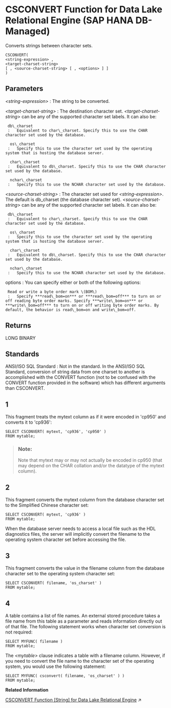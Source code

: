 <!-- loio418e39de3c0f4540aef5839871b4d08c -->

# CSCONVERT Function for Data Lake Relational Engine \(SAP HANA DB-Managed\)

Converts strings between character sets.



```
CSCONVERT( 
<string-expression> ,
<target-charset-string> 
[ , <source-charset-string> [ , <options> ] ] 
)
```



## Parameters

 *<string-expression\>*
 :   The string to be converted.

  *<target-charset-string\>*
 :   The destination character set. *<target-charset-string\>* can be any of the supported character set labels. It can also be:

     db\_charset
     :   Equivalent to char\_charset. Specify this to use the CHAR character set used by the database.

      os\_charset
     :   Specify this to use the character set used by the operating system that is hosting the database server.

      char\_charset
     :   Equivalent to db\_charset. Specify this to use the CHAR character set used by the database.

      nchar\_charset
     :   Specify this to use the NCHAR character set used by the database.

   *<source-charset-string\>*
 :   The character set used for *<string-expression\>*. The default is db\_charset \(the database character set\). *<source-charset-string\>* can be any of the supported character set labels. It can also be:

     db\_charset
     :   Equivalent to char\_charset. Specify this to use the CHAR character set used by the database.

      os\_charset
     :   Specify this to use the character set used by the operating system that is hosting the database server.

      char\_charset
     :   Equivalent to db\_charset. Specify this to use the CHAR character set used by the database.

      nchar\_charset
     :   Specify this to use the NCHAR character set used by the database.

   options
 :   You can specify either or both of the following options:

     Read or write a byte order mark \(BOM\)
     :   Specify ***read\_bom=on*** or ***read\_bom=off*** to turn on or off reading byte order marks. Specify ***write\_bom=on*** or ***write\_bom=off*** to turn on or off writing byte order marks. By default, the behavior is read\_bom=on and write\_bom=off.

  

## Returns

LONG BINARY



## Standards

 ANSI/ISO SQL Standard
 :   Not in the standard. In the ANSI/ISO SQL Standard, conversion of string data from one charset to another is accomplished with the CONVERT function \(not to be confused with the CONVERT function provided in the software\) which has different arguments than CSCONVERT.

 

## 1

This fragment treats the mytext column as if it were encoded in 'cp950' and converts it to 'cp936':

```
SELECT CSCONVERT( mytext, 'cp936', 'cp950' )
FROM mytable;
```

> ### Note:  
> Note that mytext may or may not actually be encoded in cp950 \(that may depend on the CHAR collation and/or the datatype of the mytext column\).



## 2

This fragment converts the mytext column from the database character set to the Simplified Chinese character set:

```
SELECT CSCONVERT( mytext, 'cp936' )
FROM mytable;
```

When the database server needs to access a local file such as the HDL diagnostics files, the server will implicitly convert the filename to the operating system character set before accessing the file.



## 3

This fragment converts the value in the filename column from the database character set to the operating system character set:

```
SELECT CSCONVERT( filename, 'os_charset' )
FROM mytable;
```



## 4

A table contains a list of file names. An external stored procedure takes a file name from this table as a parameter and reads information directly out of that file. The following statement works when character set conversion is not required:

```
SELECT MYFUNC( filename )
FROM mytable;
```

The *<mytable\>* clause indicates a table with a filename column. However, if you need to convert the file name to the character set of the operating system, you would use the following statement:

```
SELECT MYFUNC( csconvert( filename, 'os_charset' ) )
FROM mytable;
```

**Related Information**  


[CSCONVERT Function [String] for Data Lake Relational Engine](https://help.sap.com/viewer/19b3964099384f178ad08f2d348232a9/2023_1_QRC/en-US/81f552706ce21014b4d1b57dec4dfd29.html "Converts strings between character sets.") :arrow_upper_right:

